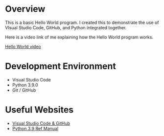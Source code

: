 # Overview

This is a basic Hello World program. I created this to demonstrate the use of VIsual Studio Code, GitHub, and Python integrated together.

Here is a video link of me explaining how the Hello World program works.

[Hello World video](http://youtube.link.goes.here)

# Development Environment

* Visual Studio Code
* Python 3.9.0
* Git / GitHub

# Useful Websites

* [Visual Studio Code & GitHub ](https://code.visualstudio.com/docs/editor/versioncontrol)
* [Python 3.9 Ref Manual](https://docs.python.org/3.9/library/index.html)